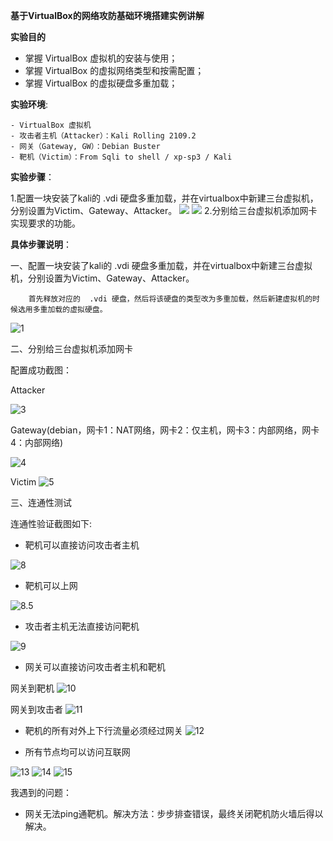 
**基于VirtualBox的网络攻防基础环境搭建实例讲解**

**实验目的**
* 掌握 VirtualBox 虚拟机的安装与使用；
* 掌握 VirtualBox 的虚拟网络类型和按需配置；
* 掌握 VirtualBox 的虚拟硬盘多重加载；


**实验环境**: 
```
- VirtualBox 虚拟机
- 攻击者主机（Attacker）：Kali Rolling 2109.2
- 网关（Gateway, GW）：Debian Buster
- 靶机（Victim）：From Sqli to shell / xp-sp3 / Kali
```

**实验步骤**：

1.配置一块安装了kali的 .vdi 硬盘多重加载，并在virtualbox中新建三台虚拟机，分别设置为Victim、Gateway、Attacker。
![](i/1.png)
![](i/2.png)
2.分别给三台虚拟机添加网卡实现要求的功能。



**具体步骤说明**：

   一、配置一块安装了kali的 .vdi 硬盘多重加载，并在virtualbox中新建三台虚拟机，分别设置为Victim、Gateway、Attacker。
   
        首先释放对应的  .vdi 硬盘，然后将该硬盘的类型改为多重加载，然后新建虚拟机的时候选用多重加载的虚拟硬盘。
   ![1](/i/1.5.png)
   
   二、分别给三台虚拟机添加网卡
   

配置成功截图：

Attacker

![3](i/3.PNG)


Gateway(debian，网卡1：NAT网络，网卡2：仅主机，网卡3：内部网络，网卡4：内部网络)

![4](i/4.PNG)


Victim
![5](i/5.PNG)





   
三、连通性测试

连通性验证截图如下:

 -  靶机可以直接访问攻击者主机
 
  ![8](i/12.PNG)
-  靶机可以上网

![8.5](i/21.png)

 -  攻击者主机无法直接访问靶机
 
![9](i/16.PNG)
 
 - 网关可以直接访问攻击者主机和靶机
 
 网关到靶机
 ![10](i/15.PNG)

网关到攻击者
![11](i/14.png)

 - 靶机的所有对外上下行流量必须经过网关
 ![12](i/18.png)

     
 -  所有节点均可以访问互联网

![13](i/19.png)
![14](i/20.png)
![15](i/21.png)

     
 


我遇到的问题：
- 网关无法ping通靶机。解决方法：步步排查错误，最终关闭靶机防火墙后得以解决。

